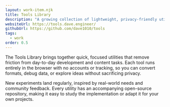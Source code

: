 ```yaml
---
layout: work-item.njk
title: Tools Library
description: "A growing collection of lightweight, privacy-friendly utilities for everyday workflows."
websiteUrl: https://tools.dave.engineer/
githubUrl: https://github.com/dave1010/tools
tags:
  - work
order: 0.5
---
```

The Tools Library brings together quick, focused utilities that remove friction from day-to-day development and content tasks. Each tool runs entirely in the browser with no accounts or tracking, so you can convert formats, debug data, or explore ideas without sacrificing privacy.

New experiments land regularly, inspired by real-world needs and community feedback. Every utility has an accompanying open-source repository, making it easy to study the implementation or adapt it for your own projects.
